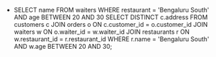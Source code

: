 - SELECT name
FROM waiters
WHERE restaurant = 'Bengaluru South' AND age BETWEEN 20 AND 30
SELECT DISTINCT c.address
FROM customers c
JOIN orders o ON c.customer_id = o.customer_id
JOIN waiters w ON o.waiter_id = w.waiter_id
JOIN restaurants r ON w.restaurant_id = r.restaurant_id
WHERE r.name = 'Bengaluru South' AND w.age BETWEEN 20 AND 30;
